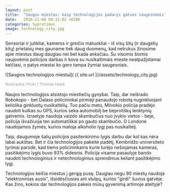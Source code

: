 ```yaml
---
layout: post
title:  "Saugus miestas: kaip technologijos padarys gatves saugesnėmis"
date:   2016-11-08 00:31:02 +0200
categories: Supratimas
image: technology_city.jpg
---
```



<p>Sensoriai ir jutikliai, kameros ir greičio matuokliai - iš visų šitų (ir daugelių kitų) prietaisų mes gauname tiek daug duomenų, kad netrukus žinosime apie miestus daug daugiau nei bet kada anksčiau. Su visomis šiomis naujovėmis policijos darbas ir kova su nusikaltimais mieste neatpažįstamai keičiasi, o patys miestai ko gero tampa žymiai saugesniais.</p>

![Saugios technologijos miestui]( {{ site.url }}/assets/technology_city.jpg)

<div style="margin:12px 0; clear:left;">
	<div class="fl fs12 cGray" style="width:100%;     font-size: 12px;line-height: 1.4em; color:#999">
						Nuotrauka:
						Flickr / Thomas Hawk
	</div>
</div>

<div>
<p>Naujos technologijos atsistojo miestiečių gynybai. Taip, dar neišrado Robokopo - bet Dalaso policininkai pirmieji panaudojo robotą nuginkluojant keliolika ginkluotų nusikaltėlių. Tuo pačiu metu, Milvokio policija  pradėjo naudoti kulkas su GPS, kurios seka automobilį be beprotiškų lenktynių ​​gatvemis. Izraelyje naudoja vaizdo skambučius nuo įvykio vietos - beje, policija išvažiuoja ten automatiškai po gauto skambučio. O Londone naudojamos žymės, kurios matoja alkoholio lygį pas nusikaltelį.</p>

<p> Taip, daugumoje šalių policijos pasitenkinimo lygis darbu dar kol kas nėra labai aukštas. Bet ir čia technologijos pakeitė padėtį, Kembridžo universiteto tyrimai parodė, kad tiems policininkams kurie turėjo nešiojamas kameras, pasitikėjimo lygis buvo 93% didesnis. Policija visame pasaulyje bando naudoti technologinius ir netechnologinius sprendimus keliant pasitikėjimo lygį. </p>


<p>Technologijos keičia miestus į gerąją pusę. Daugiau negu 90 miestų naudoja "elektroninias ausis", išsidėsčiusias ant stulpų, kurios "girdi" šuvius gatvėje. Kas žino, kokios dar technologijos pakeis mūsų gyvenimą artimoje ateityje? </p>

</div>
